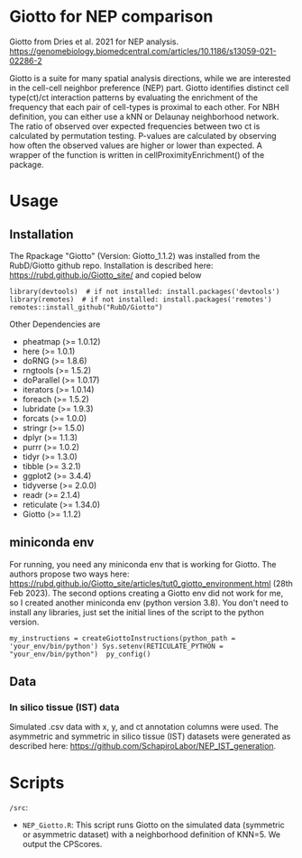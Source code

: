 # Giotto for NEP comparison
Giotto from Dries et al. 2021 for NEP analysis. https://genomebiology.biomedcentral.com/articles/10.1186/s13059-021-02286-2

Giotto is a suite for many spatial analysis directions, while we are interested in the cell-cell neighbor preference (NEP) part. Giotto identifies distinct cell type(ct)/ct interaction patterns by evaluating the enrichment of the frequency that each pair of cell-types is proximal to each other. For NBH definition, you can either use a kNN or Delaunay neighborhood network. The ratio of observed over expected frequencies between two ct is calculated by permutation testing. P-values are calculated by observing how often the observed values are higher or lower than expected. A wrapper of the function is written in cellProximityEnrichment() of the package.

# Usage

## Installation

The Rpackage "Giotto" (Version: Giotto_1.1.2) was installed from the RubD/Giotto github repo.
Installation is described here: https://rubd.github.io/Giotto_site/ and copied below

`library(devtools)  # if not installed: install.packages('devtools')
library(remotes)  # if not installed: install.packages('remotes')
remotes::install_github("RubD/Giotto")`

Other Dependencies are

- pheatmap (>= 1.0.12)
- here (>= 1.0.1)
- doRNG (>= 1.8.6)
- rngtools (>= 1.5.2)
- doParallel (>= 1.0.17)
- iterators (>= 1.0.14)
- foreach (>= 1.5.2)
- lubridate (>= 1.9.3)
- forcats (>= 1.0.0)
- stringr (>= 1.5.0)
- dplyr (>= 1.1.3)
- purrr (>= 1.0.2)
- tidyr (>= 1.3.0)
- tibble (>= 3.2.1)
- ggplot2 (>= 3.4.4)
- tidyverse (>= 2.0.0)
- readr (>= 2.1.4)
- reticulate (>= 1.34.0)
- Giotto (>= 1.1.2)

## miniconda env

For running, you need any miniconda env that is working for Giotto. The authors propose two ways here: https://rubd.github.io/Giotto_site/articles/tut0_giotto_environment.html (28th Feb 2023).
The second options creating a Giotto env did not work for me, so I created another miniconda env (python version 3.8). You don't need to install any libraries, just set the initial lines of the script to the python version. 

`my_instructions = createGiottoInstructions(python_path = 'your_env/bin/python')
Sys.setenv(RETICULATE_PYTHON = "your_env/bin/python") 
py_config()`

## Data

### In silico tissue (IST) data
Simulated .csv data with x, y, and ct annotation columns were used. The asymmetric and symmetric in silico tissue (IST) datasets were generated as described here: https://github.com/SchapiroLabor/NEP_IST_generation. 

# Scripts

`/src`:
- `NEP_Giotto.R`: This script runs Giotto on the simulated data (symmetric or asymmetric dataset) with a neighborhood definition of KNN=5. We output the CPScores. 

